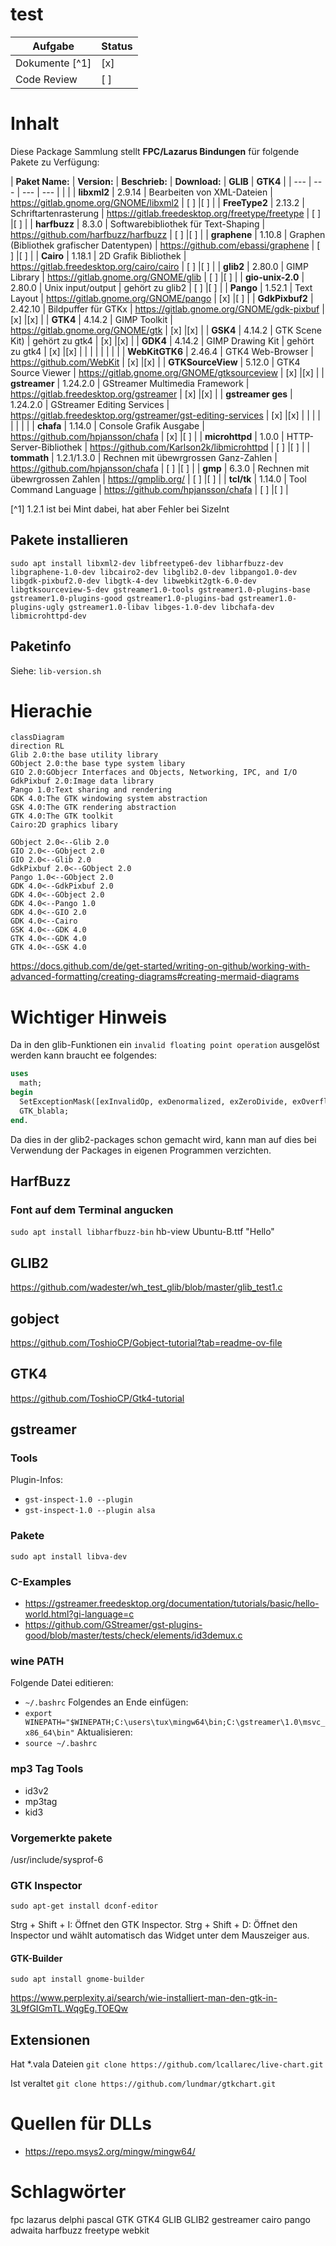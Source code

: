 # test

| Aufgabe      | Status    |
|--------------|-----------|
| Dokumente [^1]   | [x]       |
| Code Review  | [ ]       |



# Inhalt

Diese Package Sammlung stellt **FPC/Lazarus Bindungen** für folgende Pakete zu Verfügung:

| **Paket Name:**   | **Version:**     | **Beschrieb:**                             | **Download:**                                                  | **GLIB** | **GTK4** |
| ---               | ---              | ---                                        | ---                                                            |          |          |
| **libxml2**       | 2.9.14           | Bearbeiten von XML-Dateien                 | https://gitlab.gnome.org/GNOME/libxml2                         | [ ]      |[ ]       |
| **FreeType2**     | 2.13.2           | Schriftartenrasterung                      | https://gitlab.freedesktop.org/freetype/freetype               | [ ]      |[ ]       |
| **harfbuzz**      | 8.3.0            | Softwarebibliothek für Text-Shaping        | https://github.com/harfbuzz/harfbuzz                           | [ ]      |[ ]       |
| **graphene**      | 1.10.8           | Graphen (Bibliothek grafischer Datentypen) | https://github.com/ebassi/graphene                             | [ ]      |[ ]       |
| **Cairo**         | 1.18.1           | 2D Grafik Bibliothek                       | https://gitlab.freedesktop.org/cairo/cairo                     | [ ]      |[ ]       |
| **glib2**         | 2.80.0           | GIMP Library                               | https://gitlab.gnome.org/GNOME/glib                            | [ ]      |[ ]       |
| **gio-unix-2.0**  | 2.80.0           | Unix input/output                          | gehört zu glib2                                                | [ ]      |[ ]       |
| **Pango**         | 1.52.1           | Text Layout                                | https://gitlab.gnome.org/GNOME/pango                           | [x]      |[ ]       |
| **GdkPixbuf2**    | 2.42.10          | Bildpuffer für GTKx                        | https://gitlab.gnome.org/GNOME/gdk-pixbuf                      | [x]      |[x]       |
| **GTK4**          | 4.14.2           | GIMP Toolkit                               | https://gitlab.gnome.org/GNOME/gtk                             | [x]      |[x]       |
| **GSK4**          | 4.14.2           | GTK Scene Kit)                             | gehört zu gtk4                                                 | [x]      |[x]       |
| **GDK4**          | 4.14.2           | GIMP Drawing Kit                           | gehört zu gtk4                                                 | [x]      |[x]       |
|                   |                  |                                            |                                                                |          |          |
| **WebKitGTK6**    | 2.46.4           | GTK4 Web-Browser                           | https://github.com/WebKit                                      | [x]      |[x]       |
| **GTKSourceView** | 5.12.0           | GTK4 Source Viewer                         | https://gitlab.gnome.org/GNOME/gtksourceview                   | [x]      |[x]       |
| **gstreamer**     | 1.24.2.0         | GStreamer Multimedia Framework             | https://gitlab.freedesktop.org/gstreamer                       | [x]      |[x]       |
| **gstreamer ges** | 1.24.2.0         | GStreamer Editing Services                 | https://gitlab.freedesktop.org/gstreamer/gst-editing-services  | [x]      |[x]       |
|                   |                  |                                            |                                                                |          |          |
| **chafa**         | 1.14.0           | Console Grafik Ausgabe                     | https://github.com/hpjansson/chafa                             | [x]      |[ ]       |
| **microhttpd**    | 1.0.0            | HTTP-Server-Bibliothek                     | https://github.com/Karlson2k/libmicrohttpd                     | [ ]      |[ ]       |
| **tommath**       | 1.2.1/1.3.0  | Rechnen mit übewrgrossen Ganz-Zahlen       | https://github.com/hpjansson/chafa                             | [ ]      |[ ]       |
| **gmp**           | 6.3.0            | Rechnen mit übewrgrossen Zahlen            | https://gmplib.org/                                            | [ ]      |[ ]       |
| **tcl/tk**        | 1.14.0           | Tool Command Language                      | https://github.com/hpjansson/chafa                             | [ ]      |[ ]       |

[^1] 1.2.1 ist bei Mint dabei, hat aber Fehler bei SizeInt


## Pakete installieren
`sudo apt install libxml2-dev libfreetype6-dev libharfbuzz-dev libgraphene-1.0-dev libcairo2-dev libglib2.0-dev libpango1.0-dev libgdk-pixbuf2.0-dev libgtk-4-dev libwebkit2gtk-6.0-dev libgtksourceview-5-dev gstreamer1.0-tools gstreamer1.0-plugins-base gstreamer1.0-plugins-good gstreamer1.0-plugins-bad gstreamer1.0-plugins-ugly gstreamer1.0-libav libges-1.0-dev libchafa-dev libmicrohttpd-dev`


## Paketinfo
Siehe:
`lib-version.sh`

# Hierachie
```mermaid
classDiagram
direction RL
Glib 2.0:the base utility library
GObject 2.0:the base type system libary
GIO 2.0:GObjecr Interfaces and Objects, Networking, IPC, and I/O
GdkPixbuf 2.0:Image data library
Pango 1.0:Text sharing and rendering
GDK 4.0:The GTK windowing system abstraction
GSK 4.0:The GTK rendering abstraction
GTK 4.0:The GTK toolkit
Cairo:2D graphics libary

GObject 2.0<--Glib 2.0
GIO 2.0<--GObject 2.0
GIO 2.0<--Glib 2.0
GdkPixbuf 2.0<--GObject 2.0
Pango 1.0<--GObject 2.0
GDK 4.0<--GdkPixbuf 2.0
GDK 4.0<--GObject 2.0
GDK 4.0<--Pango 1.0
GDK 4.0<--GIO 2.0
GDK 4.0<--Cairo
GSK 4.0<--GDK 4.0
GTK 4.0<--GDK 4.0
GTK 4.0<--GSK 4.0
```

https://docs.github.com/de/get-started/writing-on-github/working-with-advanced-formatting/creating-diagrams#creating-mermaid-diagrams


# Wichtiger Hinweis
Da in den glib-Funktionen ein `invalid floating point operation` ausgelöst werden kann braucht ee folgendes:
```pascal
uses
  math;
begin
  SetExceptionMask([exInvalidOp, exDenormalized, exZeroDivide, exOverflow, exUnderflow, exPrecision]);
  GTK_blabla;
end.
```
Da dies in der glib2-packages schon gemacht wird, kann man auf dies bei Verwendung der Packages in eigenen Programmen verzichten.

## HarfBuzz

### Font auf dem Terminal angucken
`sudo apt install libharfbuzz-bin`
hb-view Ubuntu-B.ttf "Hello"


## GLIB2 
https://github.com/wadester/wh_test_glib/blob/master/glib_test1.c

## gobject
https://github.com/ToshioCP/Gobject-tutorial?tab=readme-ov-file

## GTK4
https://github.com/ToshioCP/Gtk4-tutorial

## gstreamer

### Tools
Plugin-Infos:
- `gst-inspect-1.0 --plugin`
- `gst-inspect-1.0 --plugin alsa`

### Pakete
`sudo apt install libva-dev`

### C-Examples
- https://gstreamer.freedesktop.org/documentation/tutorials/basic/hello-world.html?gi-language=c
- https://github.com/GStreamer/gst-plugins-good/blob/master/tests/check/elements/id3demux.c

### wine PATH
Folgende Datei editieren:
- `~/.bashrc`
Folgendes an Ende einfügen:
- `export WINEPATH="$WINEPATH;C:\users\tux\mingw64\bin;C:\gstreamer\1.0\msvc_x86_64\bin"`
Aktualisieren:
- `source ~/.bashrc`

### mp3 Tag Tools
- id3v2
- mp3tag
- kid3

### Vorgemerkte pakete

/usr/include/sysprof-6

### GTK Inspector

`sudo apt-get install dconf-editor`

Strg + Shift + I: Öffnet den GTK Inspector.
Strg + Shift + D: Öffnet den Inspector und wählt automatisch das Widget unter dem Mauszeiger aus.

#### GTK-Builder

`sudo apt install gnome-builder`

https://www.perplexity.ai/search/wie-installiert-man-den-gtk-in-3L9fGIGmTL.WqgEg.TOEQw


## Extensionen
Hat *.vala Dateien 
`git clone https://github.com/lcallarec/live-chart.git`


Ist veraltet
`git clone https://github.com/lundmar/gtkchart.git`



# Quellen für DLLs
- https://repo.msys2.org/mingw/mingw64/

# Schlagwörter
fpc lazarus delphi pascal GTK GTK4 GLIB GLIB2 gestreamer cairo pango adwaita harfbuzz freetype webkit








